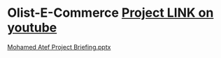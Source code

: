# Olist-E-Commerce [Project LINK on youtube](https://www.youtube.com/watch?v=YIqa3nqIoR0&ab_channel=MohamedAtef)


[Mohamed Atef Project Briefing.pptx](https://github.com/MohamedAtef3155/Olist-E-Commerce-Final-project-/files/10973184/Mohamed.Atef.Project.Briefing.pptx)
